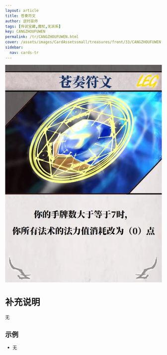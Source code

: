 ```yaml
---
layout: article
title: 苍奏符文
author: 逆时巫师
tags: [传说宝藏,魔杖,无派系]
key: CANGZHOUFUWEN
permalink: /tr/CANGZHOUFUWEN.html
cover: /assets/images/CardAssetssmall/treasures/front/33/CANGZHOUFUWEN.webp
sidebar:
  nav: cards-tr
---
```

![](/assets/images/CardAssets/treasures/front/33/CANGZHOUFUWEN.webp)

# 补充说明

无

## 示例

* 无